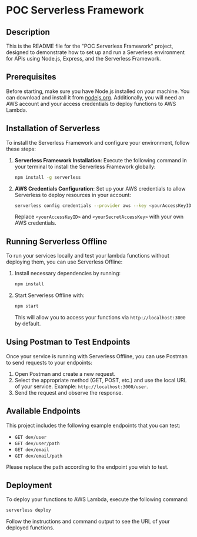 
# POC Serverless Framework

## Description
This is the README file for the "POC Serverless Framework" project, designed to demonstrate how to set up and run a Serverless environment for APIs using Node.js, Express, and the Serverless Framework.

## Prerequisites
Before starting, make sure you have Node.js installed on your machine. You can download and install it from [nodejs.org](https://nodejs.org/). Additionally, you will need an AWS account and your access credentials to deploy functions to AWS Lambda.

## Installation of Serverless

To install the Serverless Framework and configure your environment, follow these steps:

1. **Serverless Framework Installation**:
   Execute the following command in your terminal to install the Serverless Framework globally:
   ```bash
   npm install -g serverless
   ```

2. **AWS Credentials Configuration**:
   Set up your AWS credentials to allow Serverless to deploy resources in your account:
   ```bash
   serverless config credentials --provider aws --key <yourAccessKeyID> --secret <yourSecretAccessKey>
   ```
   Replace `<yourAccessKeyID>` and `<yourSecretAccessKey>` with your own AWS credentials.

## Running Serverless Offline

To run your services locally and test your lambda functions without deploying them, you can use Serverless Offline:

1. Install necessary dependencies by running:
   ```bash
   npm install
   ```

2. Start Serverless Offline with:
   ```bash
   npm start
   ```
   This will allow you to access your functions via `http://localhost:3000` by default.

## Using Postman to Test Endpoints

Once your service is running with Serverless Offline, you can use Postman to send requests to your endpoints:

1. Open Postman and create a new request.
2. Select the appropriate method (GET, POST, etc.) and use the local URL of your service. Example: `http://localhost:3000/user`.
3. Send the request and observe the response.

## Available Endpoints

This project includes the following example endpoints that you can test:

- `GET dev/user`
- `GET dev/user/path`
- `GET dev/email`
- `GET dev/email/path`

Please replace the path according to the endpoint you wish to test.

## Deployment

To deploy your functions to AWS Lambda, execute the following command:
```bash
serverless deploy
```

Follow the instructions and command output to see the URL of your deployed functions.
